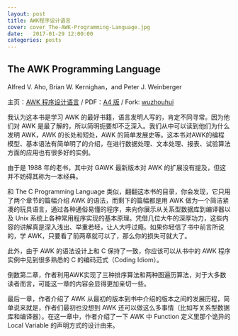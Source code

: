 ```yaml
---
layout: post
title: AWK程序设计语言
cover: cover_The-AWK-Programming-Language.jpg
date:   2017-01-29 12:00:00
categories: posts
---
```


## The AWK Programming Language
Alfred V. Aho, Brian W. Kernighan，and Peter J. Weinberger

主页：[AWK 程序设计语言](https://github.com/M-Mono/The-AWK-Programming-Language) / PDF：[A4 版](https://github.com/M-Mono/The-AWK-Programming-Language/raw/master/The%20AWK%20Programming%20Language%20(A4).pdf) / Fork: [wuzhouhui](https://github.com/wuzhouhui/awk)

我认为这本书是学习 AWK 的最好书籍，语言发明人写的，肯定不同寻常。因为他们对 AWK 是最了解的，所以简明扼要却不乏深入。我们从中可以读到他们为什么发明 AWK，AWK 的长处和短处，AWK 的简单发展史等。这本书对AWK的编程模型、基本语法有简单明了的介绍，在进行数据处理、文本处理、报表、试验算法方面的应用也有很多好的实例。

由于是 1988 年的老书，其中对 GAWK 最新版本对 AWK 的扩展没有提及，但这并不妨碍其称为一本经典。

和 The C Programming Language 类似，翻翻这本书的目录，你会发现，它只用了两个章节的篇幅介绍 AWK 的语法，而剩下的篇幅都是用 AWK 做为一个简洁紧凑的玩具语言，通过各种通俗易懂的程序，来向你展示从关系型数据库到编译器以及 Unix 系统上各种常用程序实现的基本原理。凭借几位大牛的深厚功力，这些内容的讲解真是深入浅出、举重若轻，让人大呼过瘾。如果你轻信了书中前言所说的，学 AWK，只要看了前两章就可以了，那么你的损失可就大了。

此外，由于 AWK 的语法设计上和 C 保持了一致，你应该可以从书中的 AWK 程序实例中见到很多熟悉的 C 的编码范式（Coding Idiom）。

倒数第二章，作者利用AWK实现了三种排序算法和两种图遍历算法，对于大多数读者而言，可能这一章的内容会显得更加亲切一些。

最后一章，作者介绍了 AWK 从最初的版本到书中介绍的版本之间的发展历程，简单说来就是，作者们最初也没想到 AWK 还可以做这么多事情（比如写关系型数据库和编译器）。在这一章中，作者介绍了一下 AWK 中 Function 定义里那个诡异的 Local Variable 的声明方式的设计由来。

